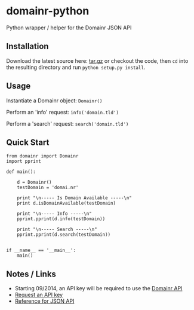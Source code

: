 domainr-python
==============

Python wrapper / helper for the Domainr JSON API

Installation
------------

Download the latest source here:  [tar.gz](https://github.com/danielwren/domainr-python/tarball/master) 
or checkout the code, then `cd` into the resulting directory and run `python setup.py install`.

Usage
-----

Instantiate a Domainr object:       `Domainr()`

Perform an 'info' request:          `info('domain.tld')`

Perform a 'search' request:         `search('domain.tld')`


Quick Start
-----------

```
from domainr import Domainr
import pprint

def main():
    
    d = Domainr()
    testDomain = 'domai.nr'
    
    print "\n----- Is Domain Available -----\n"
    print d.isDomainAvailable(testDomain)
    
    print "\n----- Info -----\n"
    pprint.pprint(d.info(testDomain))
    
    print "\n----- Search -----\n"
    pprint.pprint(d.search(testDomain))


if __name__ == '__main__':
    main()
```

Notes / Links
-------------
- Starting 09/2014, an API key will be required to use the [Domainr API](https://domai.nr/api)
- [Request an API key](https://docs.google.com/forms/d/191jRookiODgYynxmX8rXuWTb4yE2gkw3N06wHF44tYs/viewform)
- [Reference for JSON API](https://domai.nr/api/docs/json)
